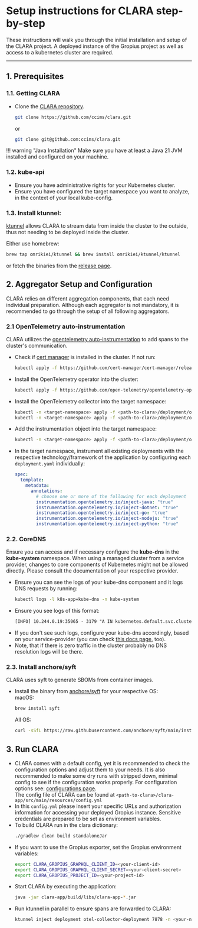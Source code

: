 # Setup instructions for CLARA step-by-step

These instructions will walk you through the initial installation and setup of the CLARA project. A deployed instance of the Gropius project as well as access to a kubernetes cluster are required.

---

## 1. Prerequisites
### 1.1. Getting CLARA
- Clone the [CLARA repository](https://github.com/ccims/clara).

    ```sh
    git clone https://github.com/ccims/clara.git
    ```
    or
    ```sh
    git clone git@github.com:ccims/clara.git
    ```
!!! warning "Java Installation"
    Make sure you have at least a Java 21 JVM installed and configured on your machine.

### 1.2. kube-api

- Ensure you have administrative rights for your Kubernetes cluster.
- Ensure you have configured the target namespace you want to analyze, in the context of your local kube-config.

### 1.3. Install ktunnel:

[ktunnel](https://ktunnel.readthedocs.io/en/stable/) allows CLARA to stream data from inside the cluster to the outside, thus not needing to be deployed inside the cluster.

Either use homebrew:
```sh
brew tap omrikiei/ktunnel && brew install omrikiei/ktunnel/ktunnel
```
or fetch the binaries from the [release page](https://github.com/omrikiei/ktunnel/releases).

## 2. Aggregator Setup and Configuration
CLARA relies on different aggregation components, that each need individual preparation. Although each aggregator is not mandatory, it is recommended to go through the setup of all following aggregators.

### 2.1 OpenTelemetry auto-instrumentation
CLARA utilizes the [opentelemetry auto-instrumentation](https://opentelemetry.io/docs/kubernetes/operator/automatic/#) to add spans to the cluster's communication.

- Check if [cert manager](https://cert-manager.io/) is installed in the cluster. If not run:
    ```sh
    kubectl apply -f https://github.com/cert-manager/cert-manager/releases/download/v1.14.4/cert-manager.yaml
    ```
- Install the OpenTelemetry operator into the cluster:
    ```sh
    kubectl apply -f https://github.com/open-telemetry/opentelemetry-operator/releases/latest/download/opentelemetry-operator.yaml
    ```
- Install the OpenTelemetry collector into the target namespace:
    ```sh
    kubectl -n <target-namespace> apply -f <path-to-clara>/deployment/open-telemetry-collector/configmap.yml
    kubectl -n <target-namespace> apply -f <path-to-clara>/deployment/open-telemetry-collector/deployment.yml	
    ```
- Add the instrumentation object into the target namespace:
    ```sh
    kubectl -n <target-namespace> apply -f <path-to-clara>/deployment/open-telemetry-collector/autoinstrumentation.yml
    ```
- In the target namespace, instrument all existing deployments with the respective technology/framework of the application by configuring each `deployment.yaml` individually:
    ```yml
    spec:
      template:
        metadata:
          annotations: 
            # choose one or more of the following for each deployment
            instrumentation.opentelemetry.io/inject-java: "true"
            instrumentation.opentelemetry.io/inject-dotnet: "true" 
            instrumentation.opentelemetry.io/inject-go: "true" 
            instrumentation.opentelemetry.io/inject-nodejs: "true" 
            instrumentation.opentelemetry.io/inject-python: "true" 
    ```

### 2.2. CoreDNS
Ensure you can access and if necessary configure the **kube-dns** in the **kube-system** namespace.
When using a managed cluster from a service provider, changes to core components of Kubernetes might not be allowed directly.
Please consult the documentation of your respective provider.
    
- Ensure you can see the logs of your kube-dns component and it logs DNS requests by running:
    ```sh
    kubectl logs -l k8s-app=kube-dns -n kube-system
    ```
- Ensure you see logs of this format:
    ```txt
    [INFO] 10.244.0.19:35065 - 3179 "A IN kubernetes.default.svc.cluster.local.svc.cluster.local. udp 72 false 512" NXDOMAIN qr,aa,rd 165 0.0000838s
    ```
- If you don't see such logs, configure your kube-dns accordingly, based on your service-provider (you can check [this docs page](../aggregation/platforms/kubernetes/dns/index.md), too).
- Note, that if there is zero traffic in the cluster probably no DNS resolution logs will be there.

### 2.3. Install anchore/syft
CLARA uses syft to generate SBOMs from container images.

- Install the binary from [anchore/syft](https://github.com/anchore/syft) for your respective OS:  
macOS:
    ```sh
    brew install syft
    ```
    All OS:
    ```sh
    curl -sSfL https://raw.githubusercontent.com/anchore/syft/main/install.sh | sh -s -- -b /usr/local/bin 
    ```

## 3. Run CLARA
- CLARA comes with a default config, yet it is recommended to check the configuration options and adjust them to your needs.
   It is also recommended to make some dry runs with stripped down, minimal config to see if the configuration works properly.
   For configuration options see: [configurations page](../configuration/index.md).  
   The config file of CLARA can be found at `<path-to-clara>/clara-app/src/main/resources/config.yml`
- In this `config.yml` please insert your specific URLs and authorization information for accessing your deployed Gropius instance.
   Sensitive credentials are prepared to be set as environment variables.
- To build CLARA run in the clara dictionary:
    ```sh
    ./gradlew clean build standaloneJar
    ```
- If you want to use the Gropius exporter, set the Gropius environment variables:
    ```sh
    export CLARA_GROPIUS_GRAPHQL_CLIENT_ID=<your-client-id>
    export CLARA_GROPIUS_GRAPHQL_CLIENT_SECRET=<your-client-secret>
    export CLARA_GROPIUS_PROJECT_ID=<your-project-id>
    ```
- Start CLARA by executing the application:
    ```sh
    java -jar clara-app/build/libs/clara-app-*.jar
    ```
- Run ktunnel in parallel to ensure spans are forwarded to CLARA: 
    ```sh
    ktunnel inject deployment otel-collector-deployment 7878 -n <your-namespace>
    ```
